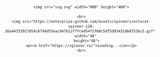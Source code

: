 <div align="center">
	
	<img src="svg.svg" width="800" height="400">
	
	<br>
	<img src="https://enterprise.github.com/assets/spinners/octocat-spinner-128-26a44333917854c6794d55eac947b1277fced54f1f60c5df5d93431db8753bc5.gif" 
	     width="48" 
	     height="48">
	<p><a href="https://sglazov.ru/">Loading...</a></p>
	<br>
</div>
